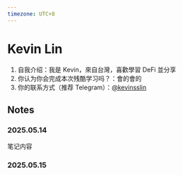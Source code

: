 ```yaml
---
timezone: UTC+8
---
```

# Kevin Lin

1. 自我介绍：我是 Kevin，來自台灣，喜歡學習 DeFi 並分享
2. 你认为你会完成本次残酷学习吗？：會的會的
3. 你的联系方式（推荐 Telegram）：[@kevinsslin](https://t.me/kevinsslin)

## Notes

<!-- Content_START -->

### 2025.05.14

笔记内容

### 2025.05.15

<!-- Content_END -->
